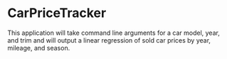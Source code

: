 CarPriceTracker
===============

This application will take command line arguments for a car model, year, and trim and will output a linear regression of sold car prices by year, mileage, and season.
